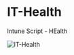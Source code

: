 # IT-Health
Intune Script - HEalth

![IT-Health](https://user-images.githubusercontent.com/49924401/99007214-0e214f80-2544-11eb-8c21-ce6db255ae79.gif)
